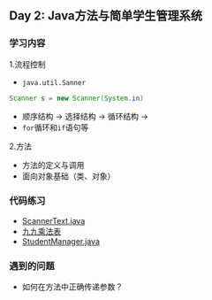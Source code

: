 ## Day 2: Java方法与简单学生管理系统
### 学习内容
1.流程控制
- `java.util.Sanner`
```java
Scanner s = new Scanner(System.in)
```
- 顺序结构 -> 选择结构 -> 循环结构 ->
- `for`循环和`if`语句等

2.方法
- 方法的定义与调用
- 面向对象基础（类、对象）
### 代码练习
- [ScannerText.java](./code/Day2/ScannerText.java)
- [九九乘法表](./code/Day2/ForDemo.java)
- [StudentManager.java](./code/Day2/StudentManager.java)
### 遇到的问题
- 如何在方法中正确传递参数？
